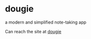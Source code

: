 # dougie
a modern and simplified note-taking app

Can reach the site at [dougie](https://dougie.app)
